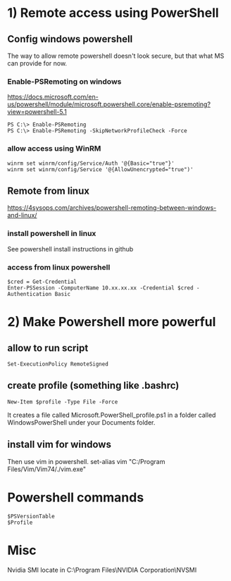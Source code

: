 # 1) Remote access using PowerShell

## Config windows powershell
The way to allow remote powershell doesn't look secure, but that what MS can provide for now.

### Enable-PSRemoting on windows
https://docs.microsoft.com/en-us/powershell/module/microsoft.powershell.core/enable-psremoting?view=powershell-5.1

    PS C:\> Enable-PSRemoting
    PS C:\> Enable-PSRemoting -SkipNetworkProfileCheck -Force

### allow access using WinRM

    winrm set winrm/config/Service/Auth '@{Basic="true"}'
    winrm set winrm/config/Service '@{AllowUnencrypted="true")'

## Remote from linux
https://4sysops.com/archives/powershell-remoting-between-windows-and-linux/
### install powershell in linux
See powershell install instructions in github

### access from linux powershell
    $cred = Get-Credential
    Enter-PSSession -ComputerName 10.xx.xx.xx -Credential $cred -Authentication Basic


# 2) Make Powershell more powerful
## allow to run script 
    Set-ExecutionPolicy RemoteSigned
## create profile (something like .bashrc)
    New-Item $profile -Type File -Force
It creates a file called Microsoft.PowerShell_profile.ps1 in a folder called WindowsPowerShell under your Documents folder.

## install vim for windows
Then use vim in powershell.
    set-alias vim "C:/Program Files/Vim/Vim74/./vim.exe"
    
# Powershell commands
    $PSVersionTable
    $Profile

# Misc
Nvidia SMI locate in 
    C:\Program Files\NVIDIA Corporation\NVSMI
